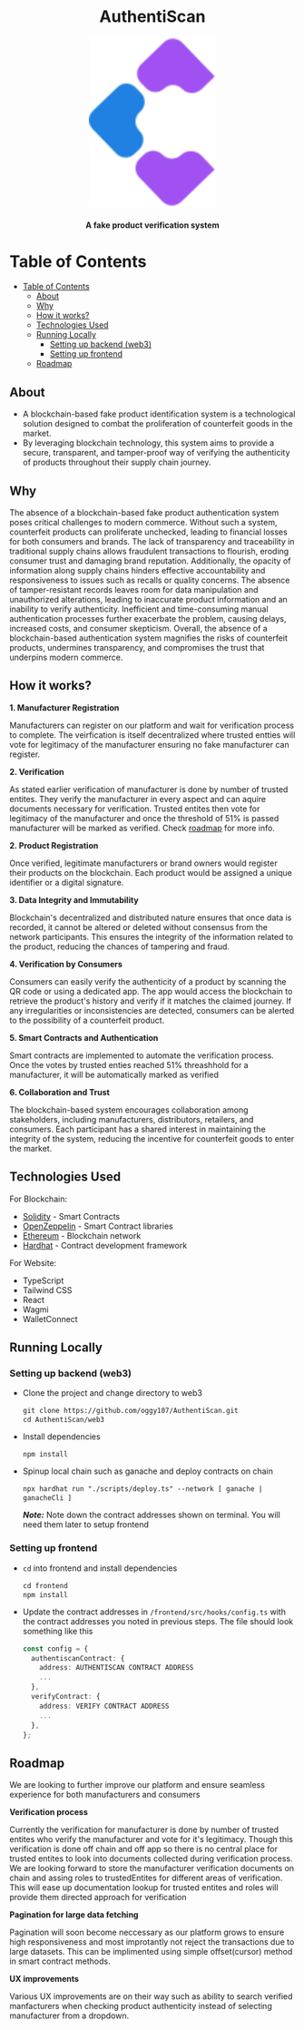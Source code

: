<h1 align="center">AuthentiScan</h1>


<p align="center">
  <img src="https://github.com/oggy107/AuthentiScan/blob/master/frontend/src/assets/logo.svg?raw=true" width="225px">
</p>


<h4 align="center">A fake product verification system</h4>

# Table of Contents
- [Table of Contents](#table-of-contents)
  - [About](#about)
  - [Why](#why)
  - [How it works?](#how-it-works)
  - [Technologies Used](#technologies-used)
  - [Running Locally](#running-locally)
    - [Setting up backend (web3)](#setting-up-backend-web3)
    - [Setting up frontend](#setting-up-frontend)
  - [Roadmap](#roadmap)

## About
- A blockchain-based fake product identification system is a technological solution designed to combat the proliferation of counterfeit goods in the market.
- By leveraging blockchain technology, this system aims to provide a secure, transparent, and tamper-proof way of verifying the authenticity of products throughout their supply chain journey.

## Why

The absence of a blockchain-based fake product authentication system poses critical challenges to modern commerce. Without such a system, counterfeit products can proliferate unchecked, leading to financial losses for both consumers and brands. The lack of transparency and traceability in traditional supply chains allows fraudulent transactions to flourish, eroding consumer trust and damaging brand reputation. Additionally, the opacity of information along supply chains hinders effective accountability and responsiveness to issues such as recalls or quality concerns. The absence of tamper-resistant records leaves room for data manipulation and unauthorized alterations, leading to inaccurate product information and an inability to verify authenticity. Inefficient and time-consuming manual authentication processes further exacerbate the problem, causing delays, increased costs, and consumer skepticism. Overall, the absence of a blockchain-based authentication system magnifies the risks of counterfeit products, undermines transparency, and compromises the trust that underpins modern commerce.

## How it works?

**1. Manufacturer Registration**

Manufacturers can register on our platform and wait for verification process to complete. The veirfication is itself decentralized where trusted entties will vote for legitimacy of the manufacturer ensuring no fake manufacturer can register.

**2. Verification**

As stated earlier verification of manufacturer is done by number of trusted entites. They verify the manufacturer in every aspect and can aquire documents necessary for verification.
Trusted entites then vote for legitimacy of the manufacturer and once the threshold of 51% is
passed manufacturer will be marked as verified. Check [roadmap](#roadmap) for more info.

**2. Product Registration**

Once verified, legitimate manufacturers or brand owners would register their products on the blockchain. Each product would be assigned a unique identifier or a digital signature.

**3. Data Integrity and Immutability**

Blockchain's decentralized and distributed nature ensures that once data is recorded, it cannot be altered or deleted without consensus from the network participants. This ensures the integrity of the information related to the product, reducing the chances of tampering and fraud.

**4. Verification by Consumers**

Consumers can easily verify the authenticity of a product by scanning the QR code or using a dedicated app. The app would access the blockchain to retrieve the product's history and verify if it matches the claimed journey. If any irregularities or inconsistencies are detected, consumers can be alerted to the possibility of a counterfeit product.

**5. Smart Contracts and Authentication**

Smart contracts are implemented to automate the verification process. Once the votes by trusted enties reached 51% threashhold for a manufacturer, it will be automatically marked as verified

**6. Collaboration and Trust**

The blockchain-based system encourages collaboration among stakeholders, including manufacturers, distributors, retailers, and consumers. Each participant has a shared interest in maintaining the integrity of the system, reducing the incentive for counterfeit goods to enter the market.

## Technologies Used
For Blockchain:
+ [Solidity](https://github.com/ethereum/solidity) - Smart Contracts
+ [OpenZeppelin](https://www.openzeppelin.com/) - Smart Contract libraries
+ [Ethereum](https://www.ethereum.org/) - Blockchain network
+ [Hardhat](https://hardhat.org/) - Contract development framework

For Website:
+ TypeScript
+ Tailwind CSS
+ React
+ Wagmi
+ WalletConnect

## Running Locally

### Setting up backend (web3)

- Clone the project and change directory to web3

    ```shell
    git clone https://github.com/oggy107/AuthentiScan.git
    cd AuthentiScan/web3
    ```

- Install dependencies

  ```shell
  npm install
  ```

- Spinup local chain such as ganache and deploy contracts on chain

  ```shell
  npx hardhat run "./scripts/deploy.ts" --network [ ganache | ganacheCli ]
  ```
  ***Note:*** Note down the contract addresses shown on terminal. You will need them later to setup frontend

### Setting up frontend

- `cd` into frontend and install dependencies

  ```shell 
  cd frontend
  npm install
  ```

- Update the contract addresses in `/frontend/src/hooks/config.ts` with the contract addresses you noted in previous steps. The file should look something like this
  ```typescript
  const config = {
    authentiscanContract: {
      address: AUTHENTISCAN CONTRACT ADDRESS
      ...
    },
    verifyContract: {
      address: VERIFY CONTRACT ADDRESS
      ...
    },
  };
  ```

## Roadmap

We are looking to further improve our platform and ensure seamless experience for both manufacturers and consumers

**Verification process**

Currently the verification for manufacturer is done by number of trusted entites who verify the manufacturer and vote for it's legitimacy. Though this verification is done off chain and off app so there is no central place for trusted entites to look into documents collected during verification process. We are looking forward to store the manufacturer verification documents on chain and assing roles to trustedEntites for different areas of verification. This will ease up documentation lookup for trusted entites and roles will provide them directed approach for verification

**Pagination for large data fetching**

Pagination will soon become neccessary as our platform grows to ensure high responsiveness and most improtantly not reject the transactions due to large datasets. This can be implimented using simple offset(cursor) method in smart contract methods.

**UX improvements**

Various UX improvements are on their way such as ability to search verified manfacturers when checking product authenticity instead of selecting manufacturer from a dropdown.
